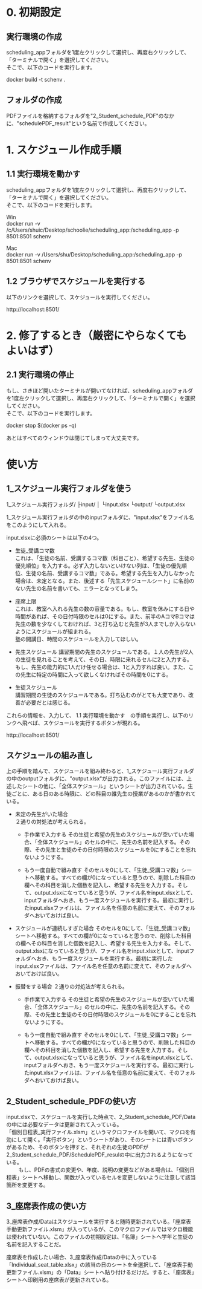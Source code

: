 # 0. 初期設定
## 実行環境の作成

scheduling_appフォルダを1度左クリックして選択し、再度右クリックして、「ターミナルで開く」を選択してください。  
そこで、以下のコードを実行します。
  
docker build -t schenv .

## フォルダの作成

PDFファイルを格納するフォルダを"2_Student_schedule_PDF"のなかに、"schedulePDF_result"という名前で作成してください。  

# 1. スケジュール作成手順

## 1.1 実行環境を動かす

scheduling_appフォルダを1度左クリックして選択し、再度右クリックして、「ターミナルで開く」を選択してください。  
そこで、以下のコードを実行します。

Win  
docker run -v /c/Users/shuic/Desktop/schoolie/scheduling_app:/scheduling_app -p 8501:8501 schenv

Mac  
docker run -v /Users/shu/Desktop/scheduling_app:/scheduling_app -p 8501:8501 schenv

## 1.2 ブラウザでスケジュールを実行する

以下のリンクを選択して、スケジュールを実行してください。  
  
http://localhost:8501/


# 2. 修了するとき（厳密にやらなくてもよいはず）

## 2.1 実行環境の停止

もし、さきほど開いたターミナルが開いてなければ、scheduling_appフォルダを1度左クリックして選択し、再度右クリックして、「ターミナルで開く」を選択してください。  
そこで、以下のコードを実行します。  
  
docker stop $(docker ps -q)

あとはすべてのウィンドウは閉じてしまって大丈夫です。

# 使い方

## 1_スケジュール実行フォルダを使う

1_スケジュール実行フォルダ/
    ├input/
    │   └input.xlsx
    └output/
        └output.xlsx

1_スケジュール実行フォルダの中のinputフォルダに、"input.xlsx"をファイル名をこのようにして入れる。  

input.xlsxに必須のシートは以下の4つ。

- 生徒_受講コマ数  
    これは、「生徒の名前、受講するコマ数（科目ごと）、希望する先生、生徒の優先順位」を入力する。必ず入力しないといけない列は、「生徒の優先順位、生徒の名前、受講するコマ数」である。希望する先生を入力しなかった場合は、未定となる。また、後述する「先生スケジュールシート」に名前のない先生の名前を書いても、エラーとなってしまう。

- 座席上限  
    これは、教室へ入れる先生の数の容量である。もし、教室を休みにする日や時間があれば、その日付時限のセルは0にする。また、前半のAコマBコマは先生の数を少なくしておければ、3と打ち込むと先生が3人までしか入らないようにスケジュールが組まれる。  
    塾の開講日、時間のスケジュールを入力してほしい。

- 先生スケジュール
    講習期間の先生のスケジュールである。１人の先生が2人の生徒を見れることを考えて、その日、時限に来れるセルに2と入力する。もし、先生の能力的に1人だけ任せる場合は、1と入力すれば良い。また、この先生に特定の時間に入って欲しくなければその時間を0にする。

- 生徒スケジュール  
    講習期間の生徒のスケジュールである。打ち込むのがとても大変であり、改善が必要だとは感じる。

これらの情報を、入力して、  1.1 実行環境を動かす　の手順を実行し、以下のリンクへ飛べば、スケジュールを実行するボタンが現れる。
  
http://localhost:8501/  
  

## スケジュールの組み直し

上の手順を踏んで、スケジュールを組み終わると、1_スケジュール実行フォルダの中のoutputフォルダに、"output.xlsx"が出力される。このファイルには、上述したシートの他に、「全体スケジュール」というシートが出力されている。生徒ごとに、ある日のある時限に、どの科目の誰先生の授業があるのかが書かれている。

- 未定の先生がいた場合  
２通りの対処法が考えられる。  
    - 手作業で入力する
    その生徒と希望の先生のスケジュールが空いていた場合、「全体スケジュール」のセルの中に、先生の名前を記入する。その際、その先生と生徒のその日付時限のスケジュールを0にすることを忘れないようにする。

    - もう一度自動で組み直す
    そのセルを0にして、「生徒_受講コマ数」シートへ移動する。すべての欄が0になっていると思うので、削除した科目の欄へその科目を消した個数を記入し、希望する先生を入力する。そして、output.xlsxになっていると思うが、ファイル名をinput.xlsxとして、inputフォルダへおき、もう一度スケジュールを実行する。最初に実行したinput.xlsxファイルは、ファイル名を任意の名前に変えて、そのフォルダへおいておけば良い。

- スケジュールが連続しすぎた場合
    そのセルを0にして、「生徒_受講コマ数」シートへ移動する。すべての欄が0になっていると思うので、削除した科目の欄へその科目を消した個数を記入し、希望する先生を入力する。そして、output.xlsxになっていると思うが、ファイル名をinput.xlsxとして、inputフォルダへおき、もう一度スケジュールを実行する。最初に実行したinput.xlsxファイルは、ファイル名を任意の名前に変えて、そのフォルダへおいておけば良い。

- 振替をする場合
２通りの対処法が考えられる。  
    - 手作業で入力する
    その生徒と希望の先生のスケジュールが空いていた場合、「全体スケジュール」のセルの中に、先生の名前を記入する。その際、その先生と生徒のその日付時限のスケジュールを0にすることを忘れないようにする。

    - もう一度自動で組み直す
    そのセルを0にして、「生徒_受講コマ数」シートへ移動する。すべての欄が0になっていると思うので、削除した科目の欄へその科目を消した個数を記入し、希望する先生を入力する。そして、output.xlsxになっていると思うが、ファイル名をinput.xlsxとして、inputフォルダへおき、もう一度スケジュールを実行する。最初に実行したinput.xlsxファイルは、ファイル名を任意の名前に変えて、そのフォルダへおいておけば良い。


## 2_Student_schedule_PDFの使い方

input.xlsxで、スケジュールを実行した時点で、2_Student_schedule_PDF/Dataの中には必要なデータは更新されて入っている。  
「個別日程表_実行ファイル.xlsm」というマクロファイルを開いて、マクロを有効にして開く。「実行ボタン」というシートがあり、そのシートには青いボタンがあるため、そのボタンを押すと、それぞれの生徒のPDFが2_Student_schedule_PDF/SchedulePDF_resulの中に出力されるようになっている。  
　　
もし、PDFの書式の変更や、年度、説明の変更などがある場合は、「個別日程表」シートへ移動し、関数が入っているセルを変更しないように注意して該当箇所を変更する。

## 3_座席表作成の使い方

3_座席表作成/Dataはスケジュールを実行すると随時更新されている。「座席表手動更新ファイル.xlsm」が入っているが、このマクロファイルではマクロ機能は使われていない。このファイルの初期設定は、「名簿」シートへ学年と生徒の名前を記入することだ。  

座席表を作成したい場合、3_座席表作成/Dataの中に入っている「Individual_seat_table.xlsx」の該当の日のシートを全選択して、「座席表手動更新ファイル.xlsm」の「Data」シートへ貼り付けるだけだ。すると、「座席表」シートへ印刷用の座席表が更新されている。